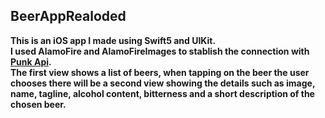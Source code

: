 ## BeerAppRealoded

**This is an iOS app I made using Swift5 and UIKit.\
I used AlamoFire and AlamoFireImages to stablish the connection with [Punk Api](https://punkapi.com/).\
The first view shows a list of beers, when tapping on the beer the user chooses there will be a second view showing the details such as image, name, tagline, alcohol content, bitterness and a short description of the chosen beer.**
